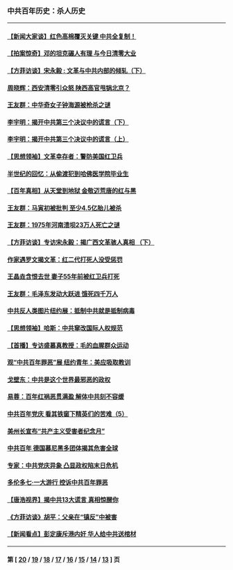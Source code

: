 ### 中共百年历史：杀人历史
---
#### [【新闻大家谈】红色高棉覆灭关键 中共全复制！](../../pages/nf1176106/n13850222.md?10250430) 
#### [【拍案惊奇】邓的坦克碾人有理 与今日清零大业](../../pages/nf1176106/n13729574.md?10250430) 
#### [【方菲访谈】宋永毅 : 文革与中共内部的倾轧（下）](../../pages/nf1176106/n13486836.md?10250430) 
#### [周晓辉：西安清零引众怒 陕西高官甩锅北京？](../../pages/nf1176106/n13484627.md?10250430) 
#### [王友群：中华奇女子钟海源被枪杀之谜](../../pages/nf1176106/n13430555.md?10250430) 
#### [李宇明：揭开中共第三个决议中的谎言（下）](../../pages/nf1176106/n13389389.md?10250430) 
#### [李宇明：揭开中共第三个决议中的谎言（上）](../../pages/nf1176106/n13388697.md?10250430) 
#### [【思想领袖】文革幸存者：警防美国红卫兵](../../pages/nf1176106/n13339289.md?10250430) 
#### [半世纪的回忆：从偷渡犯到哈佛医学院毕业生](../../pages/nf1176106/n13345328.md?10250430) 
#### [【百年真相】从天堂到地狱 金敬迈荒唐的红与黑](../../pages/nf1176106/n13336995.md?10250430) 
#### [王友群：马寅初被批判 至少4.5亿胎儿被杀](../../pages/nf1176106/n13260313.md?10250430) 
#### [王友群：1975年河南溃坝23万人死亡之谜](../../pages/nf1176106/n13231576.md?10250430) 
#### [【方菲访谈】专访宋永毅：揭广西文革骇人真相 （下）](../../pages/nf1176106/n13209074.md?10250430) 
#### [作家遇罗文揭文革：红二代打死人没受惩罚](../../pages/nf1176106/n13205254.md?10250430) 
#### [王晶垚含恨去世 妻子55年前被红卫兵打死](../../pages/nf1176106/n13203590.md?10250430) 
#### [王友群：毛泽东发动大跃进 饿死四千万人](../../pages/nf1176106/n13177158.md?10250430) 
#### [中共反人类图片纽约展：抵制中共就是抵制病毒](../../pages/nf1176106/n13115371.md?10250430) 
#### [【思想领袖】哈斯：中共窜改国际人权规范](../../pages/nf1176106/n13053647.md?10250430) 
#### [【首播】专访盛慕真教授：毛的血腥群众运动](../../pages/nf1176106/n13091782.md?10250430) 
#### [观“中共百年罪恶”展 纽约青年：美应吸取教训](../../pages/nf1176106/n13085246.md?10250430) 
#### [戈壁东：中共是这个世界最邪恶的政权](../../pages/nf1176106/n13085641.md?10250430) 
#### [易蓉：百年红祸恶贯满盈 解体中共刻不容缓](../../pages/nf1176106/n13084455.md?10250430) 
#### [中共百年党庆 看其铁窗下精英们的苦难（5）](../../pages/nf1176106/n13076766.md?10250430) 
#### [美州长宣布“共产主义受害者纪念月”](../../pages/nf1176106/n13074024.md?10250430) 
#### [中共百年 德国慕尼黑多团体揭其危害全球](../../pages/nf1176106/n13068873.md?10250430) 
#### [专家：中共党庆异象 凸显政权陷末日危机](../../pages/nf1176106/n13067084.md?10250430) 
#### [多伦多七·一大游行 控诉中共百年罪恶](../../pages/nf1176106/n13062043.md?10250430) 
#### [【唐浩视界】揭中共13大谎言 真相惊醒你](../../pages/nf1176106/n13065208.md?10250430) 
#### [《方菲访谈》胡平：父亲在“镇反”中被害](../../pages/nf1176106/n13064114.md?10250430) 
#### [【新闻看点】彭定康斥港内奸 华人给中共送棺材](../../pages/nf1176106/n13064230.md?10250430) 

---
#### 第 [ [20](./20.md?10250430) / [19](./19.md?10250430) / [18](./18.md?10250430) / [17](./17.md?10250430) / [16](./16.md?10250430) / [15](./15.md?10250430) / [14](./14.md?10250430) / [13](./13.md?10250430) ] 页
